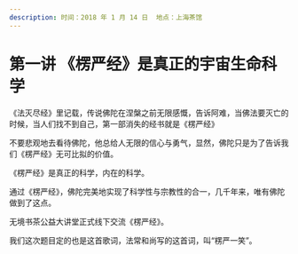 ```yaml
---
description: 时间：2018 年 1 月 14 日  地点：上海茶馆
---
```


# 第一讲  《楞严经》是真正的宇宙生命科学

《法灭尽经》里记载，传说佛陀在涅槃之前无限感慨，告诉阿难，当佛法要灭亡的时候，当人们找不到自己，第一部消失的经书就是《楞严经》

不要悲观地去看待佛陀，他总给人无限的信心与勇气，显然，佛陀只是为了告诉我们《楞严经》无可比拟的价值。

《楞严经》是真正的科学，内在的科学。

通过《楞严经》，佛陀完美地实现了科学性与宗教性的合一，几千年来，唯有佛陀做到了这点。

无境书茶公益大讲堂正式线下交流《楞严经》。

我们这次题目定的也是这首歌词，法常和尚写的这首词，叫“楞严一笑”。

